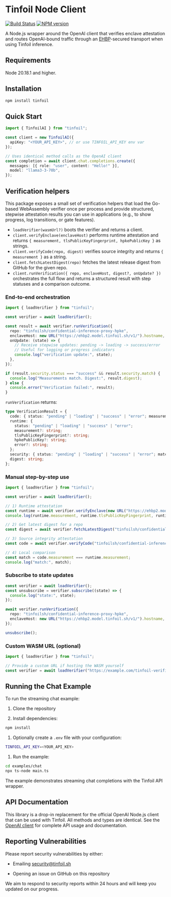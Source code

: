 # Tinfoil Node Client

[![Build Status](https://github.com/tinfoilsh/tinfoil-node/actions/workflows/test.yml/badge.svg)](https://github.com/tinfoilsh/tinfoil-node/actions)
[![NPM version](https://img.shields.io/npm/v/tinfoil.svg)](https://npmjs.org/package/tinfoil)

A Node.js wrapper around the OpenAI client that verifies enclave attestation and routes OpenAI-bound traffic through an [EHBP](https://github.com/tinfoilsh/encrypted-http-body-protocol)-secured transport when using Tinfoil inference.

## Requirements

Node 20.18.1 and higher.

## Installation

```bash
npm install tinfoil
```

## Quick Start

```typescript
import { TinfoilAI } from "tinfoil";

const client = new TinfoilAI({
  apiKey: "<YOUR_API_KEY>", // or use TINFOIL_API_KEY env var
});

// Uses identical method calls as the OpenAI client
const completion = await client.chat.completions.create({
  messages: [{ role: "user", content: "Hello!" }],
  model: "llama3-3-70b",
});
```

## Verification helpers

This package exposes a small set of verification helpers that load the Go-based WebAssembly verifier once per process and provide structured, stepwise attestation results you can use in applications (e.g., to show progress, log transitions, or gate features).

- `loadVerifier(wasmUrl?)` boots the verifier and returns a client.
- `client.verifyEnclave(enclaveHost)` performs runtime attestation and returns `{ measurement, tlsPublicKeyFingerprint, hpkePublicKey }` as strings.
- `client.verifyCode(repo, digest)` verifies source integrity and returns `{ measurement }` as a string.
- `client.fetchLatestDigest(repo)` fetches the latest release digest from GitHub for the given repo.
- `client.runVerification({ repo, enclaveHost, digest?, onUpdate? })` orchestrates the full flow and returns a structured result with step statuses and a comparison outcome.

### End-to-end orchestration

```typescript
import { loadVerifier } from "tinfoil";

const verifier = await loadVerifier();

const result = await verifier.runVerification({
  repo: "tinfoilsh/confidential-inference-proxy-hpke",
  enclaveHost: new URL("https://ehbp2.model.tinfoil.sh/v1/").hostname,
  onUpdate: (state) => {
    // Receive stepwise updates: pending -> loading -> success/error
    // Useful for logging or progress indicators
    console.log("verification update:", state);
  },
});

if (result.security.status === "success" && result.security.match) {
  console.log("Measurements match. Digest:", result.digest);
} else {
  console.error("Verification failed:", result);
}
```

`runVerification` returns:

```typescript
type VerificationResult = {
  code: { status: "pending" | "loading" | "success" | "error"; measurement?: string; error?: string };
  runtime: {
    status: "pending" | "loading" | "success" | "error";
    measurement?: string;
    tlsPublicKeyFingerprint?: string;
    hpkePublicKey?: string;
    error?: string;
  };
  security: { status: "pending" | "loading" | "success" | "error"; match?: boolean; error?: string };
  digest: string;
};
```

### Manual step-by-step use

```typescript
import { loadVerifier } from "tinfoil";

const verifier = await loadVerifier();

// 1) Runtime attestation
const runtime = await verifier.verifyEnclave(new URL("https://ehbp2.model.tinfoil.sh/v1/").hostname);
console.log(runtime.measurement, runtime.tlsPublicKeyFingerprint, runtime.hpkePublicKey);

// 2) Get latest digest for a repo
const digest = await verifier.fetchLatestDigest("tinfoilsh/confidential-inference-proxy-hpke");

// 3) Source integrity attestation
const code = await verifier.verifyCode("tinfoilsh/confidential-inference-proxy-hpke", digest);

// 4) Local comparison
const match = code.measurement === runtime.measurement;
console.log("match:", match);
```

### Subscribe to state updates

```typescript
const verifier = await loadVerifier();
const unsubscribe = verifier.subscribe((state) => {
  console.log("state:", state);
});

await verifier.runVerification({
  repo: "tinfoilsh/confidential-inference-proxy-hpke",
  enclaveHost: new URL("https://ehbp2.model.tinfoil.sh/v1/").hostname,
});

unsubscribe();
```

### Custom WASM URL (optional)

```typescript
import { loadVerifier } from "tinfoil";

// Provide a custom URL if hosting the WASM yourself
const verifier = await loadVerifier("https://example.com/tinfoil-verifier.wasm");
```

## Running the Chat Example

To run the streaming chat example:

1. Clone the repository

2. Install dependencies:

```bash
npm install
```

1. Optionally create a `.env` file with your configuration:

```bash
TINFOIL_API_KEY=<YOUR_API_KEY>
```

1. Run the example:

```bash
cd examples/chat
npx ts-node main.ts
```

The example demonstrates streaming chat completions with the Tinfoil API wrapper.

## API Documentation

This library is a drop-in replacement for the official OpenAI Node.js client that can be used with Tinfoil. All methods and types are identical. See the [OpenAI client](https://github.com/openai/openai-node) for complete API usage and documentation.

## Reporting Vulnerabilities

Please report security vulnerabilities by either:

- Emailing [security@tinfoil.sh](mailto:security@tinfoil.sh)

- Opening an issue on GitHub on this repository

We aim to respond to security reports within 24 hours and will keep you updated on our progress.
